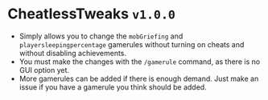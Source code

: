 # CheatlessTweaks `v1.0.0`
* Simply allows you to change the `mobGriefing` and `playersleepingpercentage` gamerules without turning on cheats and without disabling achievements.
* You must make the changes with the `/gamerule` command, as there is no GUI option yet.
* More gamerules can be added if there is enough demand. Just make an issue if you have a gamerule you think should be added.

